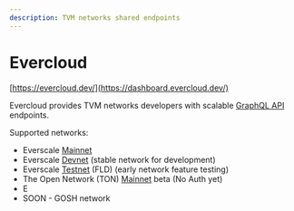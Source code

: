 ```yaml
---
description: TVM networks shared endpoints
---
```


# Evercloud

[https://evercloud.dev/](https://dashboard.evercloud.dev/)

Evercloud provides TVM networks developers with scalable [GraphQL API ](../../reference/graphql-api/)endpoints.

Supported networks:

* Everscale [Mainnet](networks-endpoints.md)
* Everscale [Devnet](devnet-faucet.md) (stable network for development)
* Everscale [Testnet](networks-endpoints.md) (FLD) (early network feature testing)&#x20;
* The Open Network (TON) [Mainnet](networks-endpoints.md) beta (No Auth yet)
* E
* SOON - GOSH network
